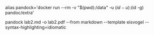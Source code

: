alias pandock='docker run --rm -v "$(pwd):/data" -u $(id -u):$(id -g) pandoc/extra'

 pandock lab2.md -o lab2.pdf --from markdown --template eisvogel --syntax-highlighting=idiomatic


